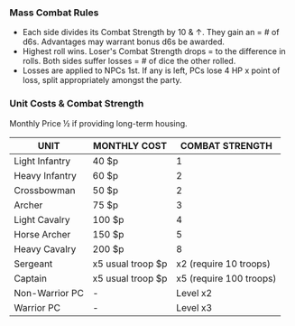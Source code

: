 ### Mass Combat Rules
- Each side divides its Combat Strength by 10 & ↑. They gain an = # of d6s. Advantages may warrant bonus d6s be awarded.
- Highest roll wins. Loser's Combat Strength drops = to the difference in rolls. Both sides suffer losses = # of dice the other rolled.
- Losses are applied to NPCs 1st. If any is left, PCs lose 4 HP x point of loss, split appropriately amongst the party.

### Unit Costs & Combat Strength
Monthly Price ½ if providing long-term housing.

| UNIT | MONTHLY COST | COMBAT STRENGTH |
|------|--------------|-----------------|
| Light Infantry | 40 $p | 1 |
| Heavy Infantry | 60 $p | 2 |
| Crossbowman | 50 $p | 2 |
| Archer | 75 $p | 3 |
| Light Cavalry | 100 $p | 4 |
| Horse Archer | 150 $p | 5 |
| Heavy Cavalry | 200 $p | 8 |
| Sergeant | x5 usual troop $p | x2 (require 10 troops) |
| Captain | x5 usual troop $p | x5 (require 100 troops) |
| Non-Warrior PC | - | Level x2 |
| Warrior PC | - | Level x3 |